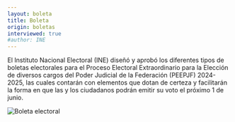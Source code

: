 ```yaml
---
layout: boleta
title: Boleta
origin: boletas
interviewed: true
#author: INE
---
```


<div class="post-content">
 <!-- <p class="post-date">
    <span class="text-upcase">INE</span> / 
    <span class="text-upcase">February 2025</span>
  </p> -->

  <p>El Instituto Nacional Electoral (INE) diseñó y aprobó los diferentes tipos de boletas electorales para el Proceso Electoral Extraordinario para la Elección de diversos cargos del Poder Judicial de la Federación (PEEPJF) 2024-2025, las cuales contarán con elementos que dotan de certeza y facilitarán la forma en que las y los ciudadanos podrán emitir su voto el próximo 1 de junio.</p>

  <p><img src="https://centralelectoral.ine.mx/wp-content/uploads/2025/04/1-BOLETA-MINISTROS-AS-CARTA-1_page-0001-500x370.jpg" alt="Boleta electoral" /></p>
</div> 